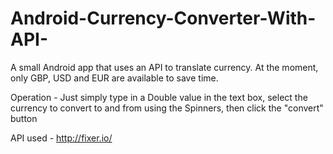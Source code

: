 # Android-Currency-Converter-With-API-
A small Android app that uses an API to translate currency. At the moment, only GBP, USD and EUR are available to save time.

Operation - Just simply type in a Double value in the text box, select the currency to convert to and from using the Spinners, then click the "convert" button

API used - http://fixer.io/
